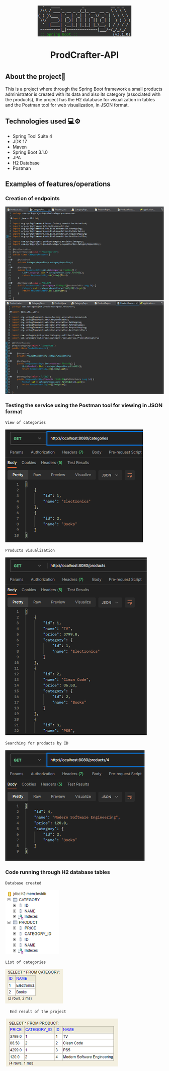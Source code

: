 <p align = "center"> 
  <img alt = "Spring image" src = "assets/prct_spring.png" />
</p>

<h1 align = "center">        
ProdCrafter-API
<h1>

  ## About the project📜
  This is a project where through the Spring Boot framework a small products administrator is created with its data and also its category (associated with the products), the project has the H2 database for visualization in tables and the Postman tool for web visualization, in JSON format.
  
  ## Technologies used 💻⚙️ 
- Spring Tool Suite 4 
- JDK 17 
- Maven
- Spring Boot 3.1.0 
- JPA 
- H2 Database 
- Postman

## Examples of features/operations
  ### Creation of endpoints
<img alt = "Endpoint" src = "assets/prct_endpoint_1.png" />
<img alt = "Endpoint2" src = "assets/prct_endpoint_2.png" />
  
  ### Testing the service using the Postman tool for viewing in JSON format
  ```bash
View of categories
```
<img alt = "Postman" src = "assets/prct_postman_1.png" />
  
  ```bash
Products visualization
  ```
<img alt = "Postman" src = "assets/prct_postman_1.2.png" />
  
  ```bash
  Searching for products by ID 
  ```
<img alt = "Postman" src = "assets/prct_postman_2.png" />
  
### Code running through H2 database tables
  ```bash
  Database created
  ```
<img alt = "Database" src = "assets/prct_h2_1.png" />
  
  ```bash
  List of categories
  ```
<img alt = "Database" src = "assets/prct_h2_2.png" />
  
```bash
  End result of the project
  ```
<img alt = "Database" src = "assets/prct_h2_3.png" />

